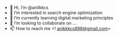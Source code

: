 - 👋 Hi, I’m @anilkkcs
- 👀 I’m interested in search engine optimization
- 🌱 I’m currently learning digital marketing principles
- 💞️ I’m looking to collaborate on ...
- 📫 How to reach me <! anikkkcs898@gmail.com>
